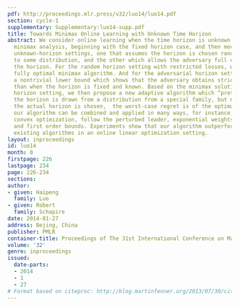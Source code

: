 ```yaml
---
pdf: http://proceedings.mlr.press/v32/luo14/luo14.pdf
section: cycle-1
supplementary: Supplementary:luo14-supp.pdf
title: Towards Minimax Online Learning with Unknown Time Horizon
abstract: We consider online learning when the time horizon is unknown. We apply a
  minimax analysis, beginning with the fixed horizon case, and then moving on to two
  unknown-horizon settings, one that assumes the horizon is chosen randomly according
  to some distribution, and the other which allows the adversary full control over
  the horizon. For the random horizon setting with restricted losses, we derive a
  fully optimal minimax algorithm. And for the adversarial horizon setting, we prove
  a nontrivial lower bound which shows that the adversary obtains strictly more power
  than when the horizon is fixed and known. Based on the minimax solution of the random
  horizon setting, we then propose a new adaptive algorithm which “pretends” that
  the horizon is drawn from a distribution from a special family, but no matter how
  the actual horizon is chosen,  the worst-case regret is of the optimal rate. Furthermore,
  our algorithm can be combined and applied in many ways, for instance, to online
  convex optimization, follow the perturbed leader, exponential weights algorithm
  and first order bounds. Experiments show that our algorithm outperforms many other
  existing algorithms in an online linear optimization setting.
layout: inproceedings
id: luo14
month: 0
firstpage: 226
lastpage: 234
page: 226-234
sections: 
author:
- given: Haipeng
  family: Luo
- given: Robert
  family: Schapire
date: 2014-01-27
address: Bejing, China
publisher: PMLR
container-title: Proceedings of The 31st International Conference on Machine Learning
volume: '32'
genre: inproceedings
issued:
  date-parts:
  - 2014
  - 1
  - 27
# Format based on citeproc: http://blog.martinfenner.org/2013/07/30/citeproc-yaml-for-bibliographies/
---
```

